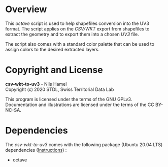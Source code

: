 # Overview

This _octave_ script is used to help shapefiles conversion into the UV3 format. The script applies on the _CSV/WKT_ export from shapefiles to extract the geometry and to export them into a chosen _UV3_ file.

The script also comes with a standard color palette that can be used to assign colors to the desired extracted layers.

# Copyright and License

**csv-wkt-to-uv3** - Nils Hamel <br >
Copyright (c) 2020 STDL, Swiss Territorial Data Lab

This program is licensed under the terms of the GNU GPLv3. Documentation and illustrations are licensed under the terms of the CC BY-NC-SA.

# Dependencies

The _csv-wkt-to-uv3_ comes with the following package (Ubuntu 20.04 LTS) dependencies ([Instructions](DEPEND.md)) :

* octave
